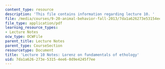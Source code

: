 ```yaml
---
content_type: resource
description: 'This file contains information regarding lecture 10. '
file: /media/courses/9-20-animal-behavior-fall-2013/7da1a626273e53154ee60d9e4245f7ee_MIT9_20F13_Lec10.pdf
file_type: application/pdf
learning_resource_types:
- Lecture Notes
ocw_type: OCWFile
parent_title: Lecture Notes
parent_type: CourseSection
resourcetype: Document
title: 'Lecture 10 Notes: Lorenz on fundamentals of ethology'
uid: 7da1a626-273e-5315-4ee6-0d9e4245f7ee
---
```

